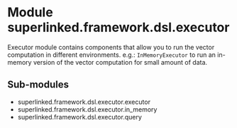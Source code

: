 Module superlinked.framework.dsl.executor
=========================================
Executor module contains components that allow you to run the vector computation in different environments.
e.g.: `InMemoryExecutor` to run an in-memory version of the vector computation for small amount of data.

Sub-modules
-----------
* superlinked.framework.dsl.executor.executor
* superlinked.framework.dsl.executor.in_memory
* superlinked.framework.dsl.executor.query